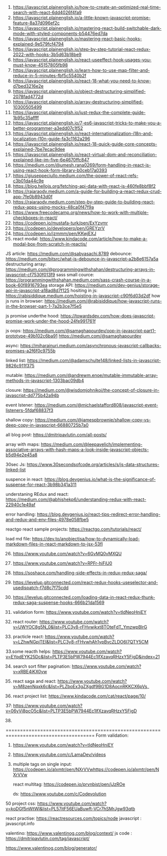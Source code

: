 1. https://javascript.plainenglish.io/how-to-create-an-optimized-real-time-search-with-react-6dd4026f4fa9
2. https://javascript.plainenglish.io/a-little-known-javascript-promise-feature-8a37d096ef2c
3. https://javascript.plainenglish.io/mastering-react-build-switchable-dark-mode-with-styled-components-b54476ed7da
4. https://javascript.plainenglish.io/mastering-react-basic-hooks-explained-9e579fcf4794
5. https://javascript.plainenglish.io/step-by-step-tutorial-react-redux-2022-with-hooks-3b5d63b18be9
6. https://javascript.plainenglish.io/react-useeffect-hook-usages-you-must-know-45157805fb98
7. https://javascript.plainenglish.io/learn-how-to-use-map-filter-and-reduce-in-5-minutes-fbf5c5540b2f
8. https://javascript.plainenglish.io/react-18-what-you-need-to-know-d7bed3216e2e
9. https://javascript.plainenglish.io/object-destructuring-simplified-2078fad4772d
10. https://javascript.plainenglish.io/array-destructuring-simplified-10300505499
11. https://javascript.plainenglish.io/just-redux-the-complete-guide-1b95c35affff
12. https://javascript.plainenglish.io/7-es6-javascript-tricks-to-make-you-a-better-programmer-a3edd07c1f52
13. https://javascript.plainenglish.io/react-internationalization-i18n-and-localization-l10n-guide-fa3c1162a296
14. https://javascript.plainenglish.io/react-18-quick-guide-core-concepts-explained-7be7ecac9dee
15. https://javascript.plainenglish.io/react-virtual-dom-and-reconciliation-explained-like-im-five-6e4670ffc847
16. https://medium.com/@umesh.rana0269/form-handling-in-react-js-using-react-hook-form-library-b0ceb17a0393
17. https://giuseppeciullo.medium.com/the-power-of-react-refs-c3b01da44c9e
18. https://blog.hellojs.org/fetching-api-data-with-react-js-460fe8bbf8f2
19. https://rajaraodv.medium.com/a-guide-for-building-a-react-redux-crud-app-7fe0b8943d0f
20. https://rajaraodv.medium.com/step-by-step-guide-to-building-react-redux-apps-using-mocks-48ca0f47f9a
21. https://www.freecodecamp.org/news/how-to-work-with-multiple-checkboxes-in-react/
22. https://codepen.io/mustafa-turk/pen/ExYzvmr
23. https://codepen.io/developero/pen/GREYzrV
24. https://codepen.io/jzmmm/pen/KKwjEXJ
25. react modal: https://www.kindacode.com/article/how-to-make-a-modal-box-from-scratch-in-reactjs/

JS article: https://medium.com/@sabyasachi.8789
debounce: https://medium.com/bitsrc/what-is-debounce-in-javascript-a2b8e6157a5a
destructuring array: https://medium.com/@programmingwithshahan/destructuring-arrays-in-javascript-cf7530f013f9
sass small cource: https://programmingwithshahan.medium.com/sass-crash-course-in-a-book-60f8916793ea
storage API: https://medium.com/dev-genius/storage-api-in-javascript-a18ad8d7f125
hositing in js: https://rabisiddique.medium.com/hoisting-in-javascript-c90f6d03d2df
how js runs in browser: https://medium.com/@rabisiddique/how-javascript-runs-in-the-browser-part-1-7a2b3ce7f5e5

js promise underthe hood: https://towardsdev.com/how-does-javascript-promise-work-under-the-hood-24fe991761f

js oops: https://medium.com/@samaghapourdev/oop-in-javascript-part1-prototype-49b102c6ba91
https://medium.com/@samaghapourdev


async: https://miharainuri.medium.com/asynchronous-javascript-callbacks-promises-a2f6f0c9755b

linked list: https://medium.com/@adamschulte148/linked-lists-in-javascript-9826c911f375


mutable: https://medium.com/@andrewm.enoe/mutable-immutable-array-methods-in-javascript-1303bac09db4

closure: https://medium.com/@wisdomjohnikoi/the-concept-of-closure-in-javascript-dd775b42a94b

event lstener: https://medium.com/@michaelstafford808/javascript-event-listeners-5fdaf68837f3

shallow copy: https://medium.com/@jamespbrownie/shallow-copy-vs-deep-copy-in-javascript-66880725b7a0


all blog post: https://dmitripavlutin.com/all-posts/



array with maps: https://medium.com/@leepavelich/implementing-associative-arrays-with-hash-maps-a-look-inside-javascript-objects-b5d94e2e45a8


30sec Js: https://www.30secondsofcode.org/articles/s/js-data-structures-linked-list



suspence in react: https://blog.devgenius.io/what-is-the-significance-of-suspense-for-react-3b98b341a311

understaning REdux and react: https://medium.com/@abhishekp6/understanding-redux-with-react-22940c1e49af


error handling: https://blog.devgenius.io/react-tips-redirect-error-handling-and-redux-and-env-files-4978e058fbe5


reactgo react sample projects: https://reactgo.com/tutorials/react/

load md file: https://dev.to/anobjectisa/how-to-dynamically-load-markdown-files-in-react-markdown-to-jsx-53fl















26. https://www.youtube.com/watch?v=6GvMQ0vMXQU
27. https://www.youtube.com/watch?v=RPFr-hiFiU0
28. https://soshace.com/handling-side-effects-in-redux-redux-saga/
29. https://levelup.gitconnected.com/react-redux-hooks-useselector-and-usedispatch-f7d8c7f75cdd
30. https://levelup.gitconnected.com/loading-data-in-react-redux-thunk-redux-saga-suspense-hooks-666b21da1569

31. validation form: https://www.youtube.com/watch?v=tIdNeoHniEY

32. react router: https://www.youtube.com/watch?v=UWYOC8g5N_0&list=PLC3y8-rFHvwjkxt8TOteFdT_YmzwpBlrG

33. practicle react: https://www.youtube.com/watch?v=LZhwNGpiTEI&list=PLC3y8-rFHvwhAh1ypBvcZLDO6I7QTY5CM

33.some reacth helps: https://www.youtube.com/watch?v=EYpdEYK25Dc&list=PLTP3E5bPW7944Ec1lfXzavqRHzxY5FigD&index=21

34. search sort filter pagination: https://www.youtube.com/watch?v=xRBE4iKX0yw

35. react saga and react: https://www.youtube.com/watch?v=M8zenNqxk6c&list=PLZboEx3gZXgdf9BG1D8AocnRKKCX6pVs_

36. react project list: https://www.kindacode.com/cat/react/page/10/

37: https://www.youtube.com/watch?v=06yVj8pcO5c&list=PLTP3E5bPW7944Ec1lfXzavqRHzxY5FigD

38. 
    



=====================================================================================
Form validation:
1. https://www.youtube.com/watch?v=tIdNeoHniEY
2. https://www.youtube.com/c/LamaDev/videos


3. multiple tags on single input:
   https://codepen.io/alxmtr/pen/NXrVVwhttps://codepen.io/alxmtr/pen/NXrVVw


   react multitag: https://codepen.io/prvnbist/pen/jJzROe


   ds: https://www.youtube.com/c/Codevolution

50 project css: https://www.youtube.com/watch?v=koDGf5nWtWI&list=PL57itF56EUaBuwft-VCr7hSMrJgw93qtb


react practise: https://reactresources.com/topics/node
javascript : javascript.info


valentino: https://www.valentinog.com/blog/context/
js code : https://dmitripavlutin.com/tag/javascript/


https://www.valentinog.com/blog/generator/
